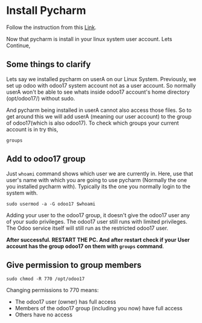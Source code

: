 # Install Pycharm

Follow the instruction from this [Link](https://www.jetbrains.com/help/pycharm/installation-guide.html).

Now that pycharm is install in your linux system user account. Lets Continue,

## Some things to clarify

Lets say we installed pycharm on userA on our Linux System. Previously, we set up odoo with odoo17 system account not as a user account. So normally userA won't be able to see whats inside odoo17 account's home directory (opt/odoo17/) without sudo.

And pycharm being installed in userA cannot also access those files. So to get around this we will add userA (meaning our user account) to the group of odoo17(which is also odoo17).
To check which groups your current account is in try this,

```
groups
```

## Add to odoo17 group

Just `whoami` command shows which user we are currently in. Here, use that user's name with which you are going to use pycharm (Normally the one you installed pycharm with). Typically its the one you normally login to the system with.

```
sudo usermod -a -G odoo17 $whoami
```

Adding your user to the odoo17 group, it doesn't give the odoo17 user any of your sudo privileges. The odoo17 user still runs with limited privileges. The Odoo service itself will still run as the restricted odoo17 user.

**After successful. RESTART THE PC. And after restart check if your User account has the group odoo17 on them with `groups` command**.

## Give permission to group members

```
sudo chmod -R 770 /opt/odoo17
```

Changing permissions to 770 means:

- The odoo17 user (owner) has full access
- Members of the odoo17 group (including you now) have full access
- Others have no access

